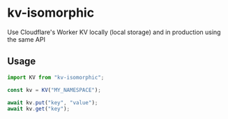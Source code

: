 # kv-isomorphic

Use Cloudflare's Worker KV locally (local storage) and in production using the same API

## Usage

```typescript
import KV from "kv-isomorphic";

const kv = KV("MY_NAMESPACE");

await kv.put("key", "value");
await kv.get("key");
```
